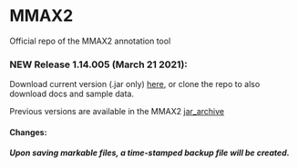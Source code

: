 # MMAX2
Official repo of the MMAX2 annotation tool

### NEW Release 1.14.005 (March 21 2021):

Download current version (.jar only) [here](jar_archive/1.14.005/MMAX2.jar), or clone the repo to also download docs and sample data.

Previous versions are available in the MMAX2 [jar_archive](jar_archive/)

#### Changes:
##### Upon saving markable files, a time-stamped backup file will be created.
##